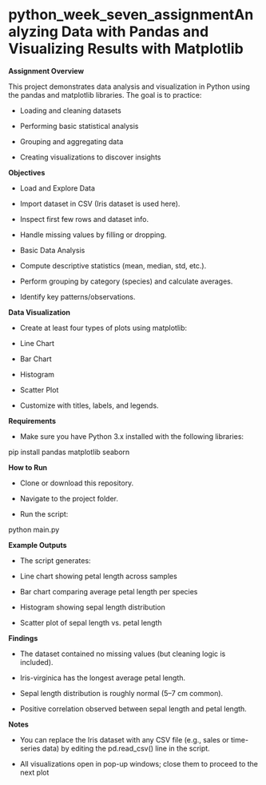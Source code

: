 # python_week_seven_assignmentAnalyzing Data with Pandas and Visualizing Results with Matplotlib
**Assignment Overview**

This project demonstrates data analysis and visualization in Python using the pandas and matplotlib libraries.
The goal is to practice:

- Loading and cleaning datasets

- Performing basic statistical analysis

- Grouping and aggregating data

- Creating visualizations to discover insights

**Objectives**

- Load and Explore Data

- Import dataset in CSV (Iris dataset is used here).

- Inspect first few rows and dataset info.

- Handle missing values by filling or dropping.

- Basic Data Analysis

- Compute descriptive statistics (mean, median, std, etc.).

- Perform grouping by category (species) and calculate averages.

- Identify key patterns/observations.

**Data Visualization**

- Create at least four types of plots using matplotlib:

- Line Chart

- Bar Chart

- Histogram

- Scatter Plot

- Customize with titles, labels, and legends.

**Requirements**

- Make sure you have Python 3.x installed with the following libraries:

pip install pandas matplotlib seaborn

**How to Run**

- Clone or download this repository.

- Navigate to the project folder.

- Run the script:

python main.py

**Example Outputs**

- The script generates:

- Line chart showing petal length across samples

- Bar chart comparing average petal length per species

- Histogram showing sepal length distribution

- Scatter plot of sepal length vs. petal length

**Findings**

- The dataset contained no missing values (but cleaning logic is included).

- Iris-virginica has the longest average petal length.

- Sepal length distribution is roughly normal (5–7 cm common).

- Positive correlation observed between sepal length and petal length.

**Notes**

- You can replace the Iris dataset with any CSV file (e.g., sales or time-series data) by editing the pd.read_csv() line in the script.

- All visualizations open in pop-up windows; close them to proceed to the next plot
